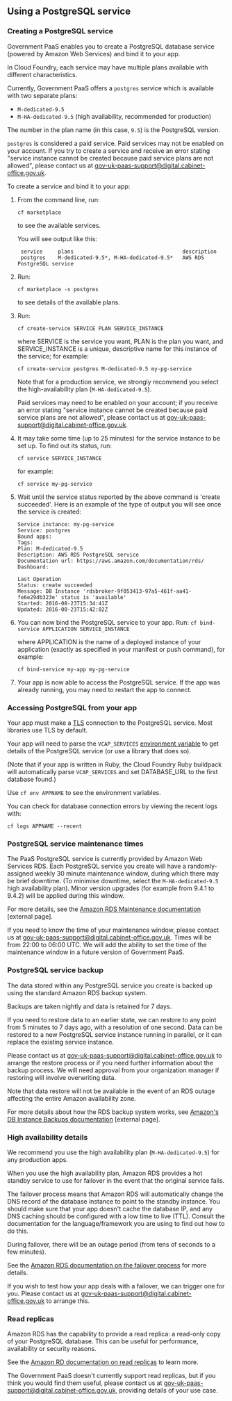 ## Using a PostgreSQL service

### Creating a PostgreSQL service

Government PaaS enables you to create a PostgreSQL database service (powered by Amazon Web Services) and bind it to your app. 

In Cloud Foundry, each service may have multiple plans available with different characteristics.

Currently, Government PaaS offers a ``postgres`` service which is available with two separate plans: 

* ``M-dedicated-9.5``
* ``M-HA-dedicated-9.5`` (high availability, recommended for production)

The number in the plan name (in this case, ``9.5``) is the PostgreSQL version.

``postgres`` is considered a paid service. Paid services may not be enabled on your account. If you try to create a service and receive an error stating "service instance cannot be created because paid service plans are not allowed", please contact us at [gov-uk-paas-support@digital.cabinet-office.gov.uk](gov-uk-paas-support@digital.cabinet-office.gov.uk).


To create a service and bind it to your app:

1. From the command line, run:  

    ``cf marketplace``  

    to see the available services.

    You will see output like this:

    
        service     plans                                   description
        postgres    M-dedicated-9.5*, M-HA-dedicated-9.5*   AWS RDS PostgreSQL service

2.  Run: 

    ``cf marketplace -s postgres``

    to see details of the available plans.

3. Run: 

    ``cf create-service SERVICE PLAN SERVICE_INSTANCE``

    where SERVICE is the service you want, PLAN is the plan you want, and SERVICE_INSTANCE is a unique, descriptive name for this instance of the service; for example:

    ``cf create-service postgres M-dedicated-9.5 my-pg-service``

    Note that for a production service, we strongly recommend you select the high-availability plan (``M-HA-dedicated-9.5``).

    Paid services may need to be enabled on your account; if you receive an error stating "service instance cannot be created because paid service plans are not allowed", please contact us at [gov-uk-paas-support@digital.cabinet-office.gov.uk](gov-uk-paas-support@digital.cabinet-office.gov.uk).


3. It may take some time (up to 25 minutes) for the service instance to be set up. To find out its status, run:  

    ``cf service SERVICE_INSTANCE``

    for example:

    ``cf service my-pg-service``

4. Wait until the service status reported by the above command is 'create succeeded'. Here is an example of the type of output you will see once the service is created:

    ```
    Service instance: my-pg-service
    Service: postgres
    Bound apps:
    Tags:
    Plan: M-dedicated-9.5
    Description: AWS RDS PostgreSQL service
    Documentation url: https://aws.amazon.com/documentation/rds/
    Dashboard:

    Last Operation
    Status: create succeeded
    Message: DB Instance 'rdsbroker-9f053413-97a5-461f-aa41-fe6e29db323e' status is 'available'
    Started: 2016-08-23T15:34:41Z
    Updated: 2016-08-23T15:42:02Z
    ```

5. You can now bind the PostgreSQL service to your app. Run:
    ``cf bind-service APPLICATION SERVICE_INSTANCE``

    where APPLICATION is the name of a deployed instance of your application (exactly as specified in your manifest or push command), for example:

    ``cf bind-service my-app my-pg-service``

5. Your app is now able to access the PostgreSQL service. If the app was already running, you may need to restart the app to connect.


### Accessing PostgreSQL from your app

Your app must make a [TLS](https://en.wikipedia.org/wiki/Transport_Layer_Security) connection to the PostgreSQL service. Most libraries use TLS by default.

Your app will need to parse the ``VCAP_SERVICES`` [environment variable](#environment-variables) to get details of the PostgreSQL service (or use a library that does so).

(Note that if your app is written in Ruby, the Cloud Foundry Ruby buildpack will automatically parse ``VCAP_SERVICES`` and set DATABASE_URL to the first database found.)

Use ``cf env APPNAME`` to see the environment variables.

You can check for database connection errors by viewing the recent logs with:

``cf logs APPNAME --recent``


### PostgreSQL service maintenance times

The PaaS PostgreSQL service is currently provided by Amazon Web Services RDS. Each PostgreSQL service you create will have a randomly-assigned weekly 30 minute maintenance window, during which there may be brief downtime. (To minimise downtime, select the ``M-HA-dedicated-9.5`` high availability plan). Minor version upgrades (for example from 9.4.1 to 9.4.2) will be applied during this window.

For more details, see the [Amazon RDS Maintenance documentation](http://docs.aws.amazon.com/AmazonRDS/latest/UserGuide/USER_UpgradeDBInstance.Maintenance.html) [external page].

If you need to know the time of your maintenance window, please contact us at [gov-uk-paas-support@digital.cabinet-office.gov.uk](gov-uk-paas-support@digital.cabinet-office.gov.uk). Times will be from 22:00 to 06:00 UTC. We will add the ability to set the time of the maintenance window in a future version of Government PaaS.

### PostgreSQL service backup

The data stored within any PostgreSQL service you create is backed up using the standard Amazon RDS backup system. 

Backups are taken nightly and data is retained for 7 days.

If you need to restore data to an earlier state, we can restore to any point from 5 minutes to 7 days ago, with a resolution of one second. Data can be restored to a new PostgreSQL service instance running in parallel, or it can replace the existing service instance.

Please contact us at [gov-uk-paas-support@digital.cabinet-office.gov.uk](gov-uk-paas-support@digital.cabinet-office.gov.uk) to arrange the restore process or if you need further information about the backup process. We will need approval from your organization manager if restoring will involve overwriting data.

Note that data restore will not be available in the event of an RDS outage affecting the entire Amazon availability zone.

For more details about how the RDS backup system works, see [Amazon's DB Instance Backups documentation](http://docs.aws.amazon.com/AmazonRDS/latest/UserGuide/Overview.BackingUpAndRestoringAmazonRDSInstances.html) [external page].

### High availability details

We recommend you use the high availability plan (``M-HA-dedicated-9.5``) for any production apps.

When you use the high availability plan, Amazon RDS provides a hot standby service to use for failover in the event that the original service fails.

The failover process means that Amazon RDS will automatically change the DNS record of the database instance to point to the standby instance. You should make sure that your app doesn't cache the database IP, and any DNS caching should be configured with a low time to live (TTL). Consult the documentation for the language/framework you are using to find out how to do this.

During failover, there will be an outage period (from tens of seconds to a few minutes). 

See the [Amazon RDS documentation on the failover process](http://docs.aws.amazon.com/AmazonRDS/latest/UserGuide/Concepts.MultiAZ.html#Concepts.MultiAZ.Failover) for more details.

If you wish to test how your app deals with a failover, we can trigger one for you. Please contact us at [gov-uk-paas-support@digital.cabinet-office.gov.uk](gov-uk-paas-support@digital.cabinet-office.gov.uk) to arrange this.

### Read replicas

Amazon RDS has the capability to provide a read replica: a read-only copy of your PostgreSQL database. This can be useful for performance, availability or security reasons.

See the [Amazon RD documentation on read replicas](https://aws.amazon.com/rds/details/read-replicas/) to learn more.

The Government PaaS doesn't currently support read replicas, but if you think you would find them useful, please contact us at [gov-uk-paas-support@digital.cabinet-office.gov.uk](gov-uk-paas-support@digital.cabinet-office.gov.uk), providing details of your use case.

